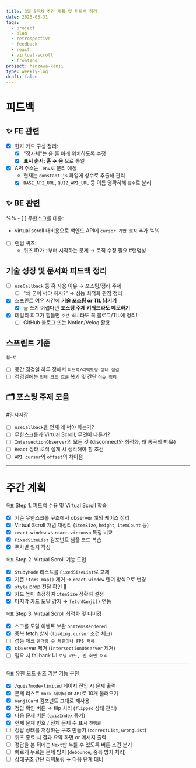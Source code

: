 ```yaml
---
title: 3월 5주차 주간 계획 및 피드백 정리
date: 2025-03-31
tags:
  - project
  - plan
  - retrospective
  - feedback
  - react
  - virtual-scroll
  - frontend
project: hanzawa-kanji
type: weekly-log
draft: false
---
```

# 피드백 
##  ✨ FE 관련

- [x] 한자 카드 구성 정리:
  - [x] "정자체"는 음·훈 아래 위치하도록 수정
  - [x] **표시 순서: 훈 → 음** 으로 통일
- [x] API 주소는 `.env`로 분리 예정
  - 현재는 `constant.js` 파일에 상수로 추출해 관리
  - [x] `BASE_API_URL`, `QUIZ_API_URL` 등 이름 명확히해 `함수`로 분리

##  ✨ BE 관련

%% - [ ] 무한스크롤 대응:
  - virtual scroll 대비용으로 백엔드 API에 `cursor 기반 로직` 추가 %%
- [ ] 랜덤 퀴즈:
  - 퀴즈 ID가 `1`부터 시작하는 문제 → 로직 수정 필요 #랜덤성 

##  기술 성장 및 문서화 피드백 정리

- [ ] `useCallback` 등 훅 사용 이유 → 포스팅/정리 주제
  - [ ] "왜 굳이 써야 하지?" → 성능 최적화 관점 정리
- [x] 스프린트 여유 시간에 **기술 포스팅 or TIL 남기기**
  - [x] 글 쓰기 어렵다면 **포스팅 주제 키워드라도 메모하기**
- [x] 데일리 회고가 힘들면 `주간 회고`라도 꼭 블로그/TIL에 정리!
  - [ ] GitHub 블로그 또는 Notion/Velog 활용

## 스프린트 기준

`월~토` 
- [ ] 중간 점검일 하루 정해서 `피드백/리팩토링 상태 점검`
- [ ] 점검일에는 `전체 코드 흐름` 복기 및 간단 `이슈 정리`

## 🗂 포스팅 주제 모음 
#임시저장

- [ ] `useCallback`을 언제 왜 써야 하는가?
- [ ] 무한스크롤과 Virtual Scroll, 무엇이 다른가?
- [ ] `IntersectionObserver`의 모든 것 (disconnect와 최적화, 왜 통곡의 벽😂)
- [ ] `React` 상태 로직 설계 시 생각해야 할 조건
- [ ] `API cursor`와 `offset`의 차이점

---

# 주간 계획

`목표` Step 1. 피드백 수용 및 Virtual Scroll 학습

- [x] 기존 무한스크롤 구조에서 observer 예외 케이스 정리
- [x] Virtual Scroll 개념 재정리 (`itemSize`, `height`, `itemCount` 등)
- [x] `react-window` vs `react-virtuoso` 특징 비교
- [x] `FixedSizeList` 컴포넌트 샘플 코드 복습
- [x] 주차별 일지 작성

`목표` Step 2. Virtual Scroll 기능 도입

- [x] `StudyMode` 리스트를 `FixedSizeList`로 교체
- [x] 기존 `items.map()` 제거 → `react-window` 렌더 방식으로 변경
- [x] `style` prop 전달 확인 📌
- [x] 카드 높이 측정하여 `itemSize` 정확히 설정
- [x] 마지막 카드 도달 감지 → `fetchKanji()` 연동

`목표` Step 3. Virtual Scroll 최적화 및 디버깅

- [x] 스크롤 도달 이벤트 보완 `onItemsRendered`
- [x] 중복 fetch 방지 (`loading`, `cursor` 조건 체크)
- [ ] 성능 체크 `렌더링 수 제한이나 FPS 저하`
- [x] observer 제거 (`IntersectionObserver` 제거)
- [ ] 필요 시 fallback UI `로딩 카드, 빈 화면 처리`
---
`목표` 유한 모드 퀴즈 기본 기능 구현 

- [x] `/quiz?mode=limited` 페이지 진입 시 문제 출력
- [x] 문제 리스트 `mock 데이터` or `API`로 10개 불러오기
- [x] `KanjiCard` 컴포넌트 그대로 재사용
- [x] 정답 확인 버튼 → flip 처리 (`flipped` 상태 관리)
- [x] 다음 문제 버튼 (`quizIndex` 증가)
- [x] 현재 문제 번호 / 전체 문제 수 표시 `진행률`
- [ ] 정답 상태를 저장하는 구조 만들기 (`correctList`, `wrongList`)
- [ ] 퀴즈 종료 시 결과 요약 화면 or 메시지 출력
- [ ] 정답을 본 뒤에는 `Next`만 누를 수 있도록 버튼 조건 분기
- [ ] 빠르게 누르는 문제 방지 (`debounce`, 중복 방지 처리)
- [ ] 상태구조 간단 리팩토링 → 다음 단계 대비